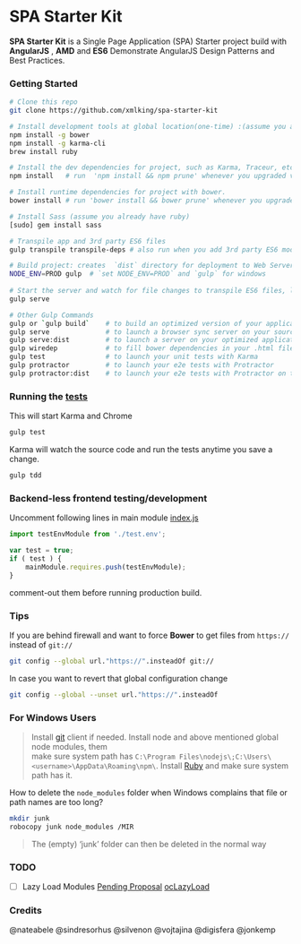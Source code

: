 
SPA Starter Kit
=========

**SPA Starter Kit** is a Single Page Application (SPA) Starter project build with **AngularJS** , **AMD** and **ES6**
Demonstrate AngularJS Design Patterns and Best Practices.   

### Getting Started

```bash
# Clone this repo
git clone https://github.com/xmlking/spa-starter-kit

# Install development tools at global location(one-time) :(assume you already have Node/NPM installed)
npm install -g bower
npm install -g karma-cli
brew install ruby

# Install the dev dependencies for project, such as Karma, Traceur, etc.
npm install   # run  'npm install && npm prune' whenever you upgraded versions in package.json.

# Install runtime dependencies for project with bower.
bower install # run 'bower install && bower prune' whenever you upgraded versions in bower.json.

# Install Sass (assume you already have ruby)
[sudo] gem install sass  

# Transpile app and 3rd party ES6 files
gulp transpile transpile-deps # also run when you add 3rd party ES6 modules e.g., di.js, Diary.js to bower.json.  

# Build project: creates  `dist` directory for deployment to Web Servers. 
NODE_ENV=PROD gulp  # `set NODE_ENV=PROD` and `gulp` for windows
 
# Start the server and watch for file changes to transpile ES6 files, live reload pages etc. 
gulp serve

# Other Gulp Commands
gulp or `gulp build`    # to build an optimized version of your application in /dist
gulp serve              # to launch a browser sync server on your source files
gulp serve:dist         # to launch a server on your optimized application
gulp wiredep            # to fill bower dependencies in your .html file(s)
gulp test               # to launch your unit tests with Karma
gulp protractor         # to launch your e2e tests with Protractor
gulp protractor:dist    # to launch your e2e tests with Protractor on the dist files
```

### Running the [tests](./test/)
This will start Karma and Chrome
```bash
gulp test
```
Karma will watch the source code and run the tests anytime you save a change.
```bash
gulp tdd
```

### Backend-less frontend testing/development 
Uncomment following lines in main module [index.js](./app/scripts/index.js)
```js
import testEnvModule from './test.env';

var test = true;
if ( test ) {
    mainModule.requires.push(testEnvModule);
}
```
comment-out them before running production build.  

### Tips
If you are behind firewall and want to force **Bower** to get files from `https://` instead of `git://`
```bash
git config --global url."https://".insteadOf git://
```
In case you want to revert that global configuration change
```bash
git config --global --unset url."https://".insteadOf
```
    
### For Windows Users
>Install [git](http://git-scm.com/downloads) client if needed.
Install node and above mentioned global node modules, them  
make sure system path has `C:\Program Files\nodejs\;C:\Users\<username>\AppData\Roaming\npm\`. 
Install [Ruby](http://rubyinstaller.org/downloads/) and make sure system path has it. 

How to delete the `node_modules` folder when Windows complains that file or path names are too long?
```bash
mkdir junk
robocopy junk node_modules /MIR
```
>The (empty) ‘junk’ folder can then be deleted in the normal way

### TODO
- [ ] Lazy Load Modules 
[Pending Proposal](https://groups.google.com/forum/#!topic/angular/w0ZEBz02l8s)
[ocLazyLoad](http://blog.getelementsbyidea.com/load-a-module-on-demand-with-angularjs/)
 
### Credits
@nateabele @sindresorhus @silvenon @vojtajina @digisfera  @jonkemp 

